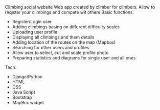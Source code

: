 Climbing social website
Web app created by climber for climbers. Allow to reqister your climbings and compete wit others
Basic functions:
- Register/Login user
- Adding climbings basing on different difficulty scales 
- Uploading user profile
- Displaying all climbings and them details
- Adding location of the routes on the map (Mapbox)
- Searching for other users and profiles
- Allow user to select, cut and scale profile photo
- Preparing statistics and diagrams for single user and all ones

Tech:
- Django/Python
- HTML
- CSS
- Java Script
- Bootstrap
- MapBox widget

